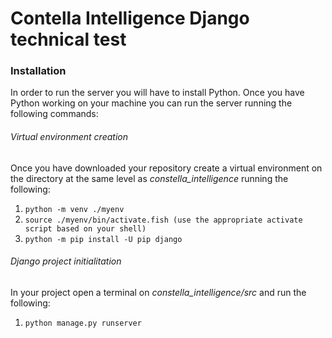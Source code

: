 # Contella Intelligence Django technical test

### Installation

In order to run the server you will have to install Python. Once you have Python working on your machine you can run the server running the following commands:

###### Virtual environment creation
Once you have downloaded your repository create a virtual environment on the directory at the same level as <i>constella_intelligence</i> running the following:
1. `python -m venv ./myenv`
2. `source ./myenv/bin/activate.fish (use the appropriate activate script based on your shell)`
3. `python -m pip install -U pip django`

###### Django project initialitation

In your project open a terminal on <i>constella_intelligence/src</i> and run the following:
1. `python manage.py runserver`
